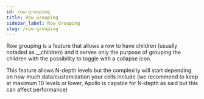 ```yaml
---
id: row-grouping
title: Row Grouping
sidebar_label: Row Grouping
slug: /row-grouping
---
```


Row grouping is a feature that allows a row to have children (usually notaded as \_\_children) and it serves only the purpose of grouping the children with the possibility to toggle with a collapse icon.

This feature allows N-depth levels but the complexity will start depending on how much data/customization your cells include (we recommend to keep at maximum 10 levels or lower, Apollo is capable for N-depth as said but this can affect performance)

